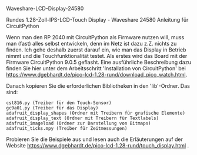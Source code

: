 Waveshare-LCD-Display-24580

Rundes 1.28-Zoll-IPS-LCD-Touch Display - Waveshare 24580 Anleitung für CircuitPython

Wenn man den RP 2040 mit CircuitPython als Firmware nutzen will, muss man (fast) alles selbst entwickeln, denn im Netz ist dazu z.Z. nichts zu finden. Ich gehe deshalb zuerst darauf ein, wie man das Display in Betrieb nimmt und die Touchfunktionalität testet. Als erstes wird das Board mit der Firmware CircuitPython 9.0.5 geflasht. Eine ausführliche Beschreibung dazu finden Sie hier unter dem Arbeitsschritt 'Installation von CircuitPython' bei https://www.dgebhardt.de/pico-lcd-1.28-rund/download_pico_watch.html.

Danach kopieren Sie die erforderlichen Bibliotheken in den 'lib'-Ordner. Das sind:

    cst816.py (Treiber für den Touch-Sensor)
    gc9a01.py (Treiber für das Display)
    adafruit_display_shapes (Ordner mit Treibern für grafische Elemente)
    adafruit_display_text (Ordner mit Treibern für Textlabels)
    adafruit_imageload (Ordner zur Darstellung von Bitmaps)
    adafruit_ticks.mpy (Treiber für Zeitmessungen)

Probieren Sie die Beispiele aus und lesen auch die Erläuterungen auf der Website https://www.dgebhardt.de/pico-lcd-1.28-rund/touch_display.html .
